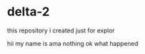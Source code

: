 # delta-2
this repository i created just for explor

hii my name is ama
nothing 
ok 
what happened 
